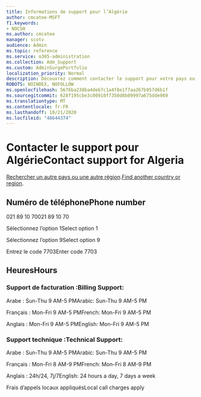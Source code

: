 ```yaml
---
title: Informations de support pour l’Algérie
author: cmcatee-MSFT
f1.keywords:
- NOCSH
ms.author: cmcatee
manager: scotv
audience: Admin
ms.topic: reference
ms.service: o365-administration
ms.collection: Adm_Support
ms.custom: AdminSurgePortfolio
localization_priority: Normal
description: Découvrez comment contacter le support pour votre pays ou région.
ROBOTS: NOINDEX, NOFOLLOW
ms.openlocfilehash: 5676ba238ba4deb7c1a4f8e1f7aa267b957d6b1f
ms.sourcegitcommit: 628f195cbe3c00910f7350d8b09997a675dde989
ms.translationtype: MT
ms.contentlocale: fr-FR
ms.lasthandoff: 10/21/2020
ms.locfileid: "48644374"
---
```

# <a name="contact-support-for-algeria"></a><span data-ttu-id="b37d4-103">Contacter le support pour Algérie</span><span class="sxs-lookup"><span data-stu-id="b37d4-103">Contact support for Algeria</span></span>

<span data-ttu-id="b37d4-104">[Rechercher un autre pays ou une autre région](../contact-support-for-business-products.md).</span><span class="sxs-lookup"><span data-stu-id="b37d4-104">[Find another country or region](../contact-support-for-business-products.md).</span></span>

## <a name="phone-number"></a><span data-ttu-id="b37d4-105">Numéro de téléphone</span><span class="sxs-lookup"><span data-stu-id="b37d4-105">Phone number</span></span>
<span data-ttu-id="b37d4-106">021 89 10 70</span><span class="sxs-lookup"><span data-stu-id="b37d4-106">021 89 10 70</span></span>

<span data-ttu-id="b37d4-107">Sélectionnez l’option 1</span><span class="sxs-lookup"><span data-stu-id="b37d4-107">Select option 1</span></span>

<span data-ttu-id="b37d4-108">Sélectionnez l’option 9</span><span class="sxs-lookup"><span data-stu-id="b37d4-108">Select option 9</span></span>

<span data-ttu-id="b37d4-109">Entrez le code 7703</span><span class="sxs-lookup"><span data-stu-id="b37d4-109">Enter code 7703</span></span>

## <a name="hours"></a><span data-ttu-id="b37d4-110">Heures</span><span class="sxs-lookup"><span data-stu-id="b37d4-110">Hours</span></span>
### <a name="billing-support"></a><span data-ttu-id="b37d4-111">Support de facturation :</span><span class="sxs-lookup"><span data-stu-id="b37d4-111">Billing Support:</span></span>

<span data-ttu-id="b37d4-112">Arabe : Sun-Thu 9 AM-5 PM</span><span class="sxs-lookup"><span data-stu-id="b37d4-112">Arabic: Sun-Thu 9 AM-5 PM</span></span>

<span data-ttu-id="b37d4-113">Français : Mon-Fri 9 AM-5 PM</span><span class="sxs-lookup"><span data-stu-id="b37d4-113">French: Mon-Fri 9 AM-5 PM</span></span>

<span data-ttu-id="b37d4-114">Anglais : Mon-Fri 9 AM-5 PM</span><span class="sxs-lookup"><span data-stu-id="b37d4-114">English: Mon-Fri 9 AM-5 PM</span></span>

### <a name="technical-support"></a><span data-ttu-id="b37d4-115">Support technique :</span><span class="sxs-lookup"><span data-stu-id="b37d4-115">Technical Support:</span></span>

<span data-ttu-id="b37d4-116">Arabe : Sun-Thu 9 AM-5 PM</span><span class="sxs-lookup"><span data-stu-id="b37d4-116">Arabic: Sun-Thu 9 AM-5 PM</span></span>

<span data-ttu-id="b37d4-117">Français : Mon-Fri 8 AM-9 PM</span><span class="sxs-lookup"><span data-stu-id="b37d4-117">French: Mon-Fri 8 AM-9 PM</span></span>

<span data-ttu-id="b37d4-118">Anglais : 24h/24, 7j/7</span><span class="sxs-lookup"><span data-stu-id="b37d4-118">English: 24 hours a day, 7 days a week</span></span>

<span data-ttu-id="b37d4-119">Frais d’appels locaux appliqués</span><span class="sxs-lookup"><span data-stu-id="b37d4-119">Local call charges apply</span></span>
